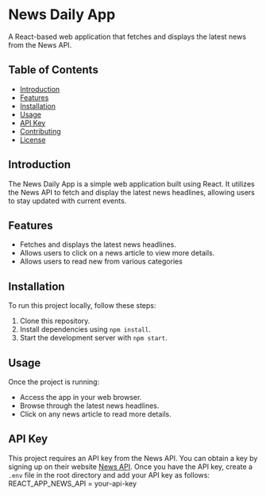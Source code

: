 # News Daily App

A React-based web application that fetches and displays the latest news from the News API.

## Table of Contents
- [Introduction](#introduction)
- [Features](#features)
- [Installation](#installation)
- [Usage](#usage)
- [API Key](#api-key)
- [Contributing](#contributing)
- [License](#license)

## Introduction
The News Daily App is a simple web application built using React. It utilizes the News API to fetch and display the latest news headlines, allowing users to stay updated with current events.

## Features
- Fetches and displays the latest news headlines.
- Allows users to click on a news article to view more details.
- Allows users to read new from various categories

## Installation
To run this project locally, follow these steps:
1. Clone this repository.
2. Install dependencies using `npm install`.
3. Start the development server with `npm start`.

## Usage
Once the project is running:
- Access the app in your web browser.
- Browse through the latest news headlines.
- Click on any news article to read more details.

## API Key
This project requires an API key from the News API. You can obtain a key by signing up on their website [News API](https://newsapi.org/). Once you have the API key, create a `.env` file in the root directory and add your API key as follows:
REACT_APP_NEWS_API = your-api-key